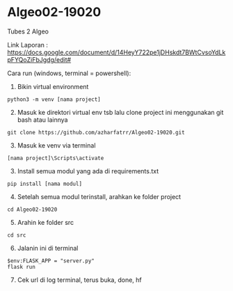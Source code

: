 # Algeo02-19020
Tubes 2 Algeo

Link Laporan :
https://docs.google.com/document/d/14HeyY722pe1jDHskdt7BWtCvsoYdLkpFYQoZiFbJgdg/edit#

Cara run (windows, terminal = powershell):
1. Bikin virtual environment
```
python3 -m venv [nama project]
```
2. Masuk ke direktori virtual env tsb lalu clone project ini menggunakan git bash atau lainnya
``` 
git clone https://github.com/azharfatrr/Algeo02-19020.git
```
3. Masuk ke venv via terminal
```
[nama project]\Scripts\activate
```
3. Install semua modul yang ada di requirements.txt
```
pip install [nama modul]
```
4. Setelah semua modul terinstall, arahkan ke folder project
```
cd Algeo02-19020
```
5. Arahin ke folder src
```
cd src
```
6. Jalanin ini di terminal
```
$env:FLASK_APP = "server.py"
flask run
```
7. Cek url di log terminal, terus buka, done, hf
